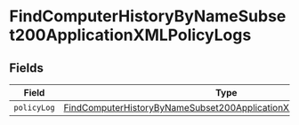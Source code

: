 # FindComputerHistoryByNameSubset200ApplicationXMLPolicyLogs


## Fields

| Field                                                                                                                                                                 | Type                                                                                                                                                                  | Required                                                                                                                                                              | Description                                                                                                                                                           |
| --------------------------------------------------------------------------------------------------------------------------------------------------------------------- | --------------------------------------------------------------------------------------------------------------------------------------------------------------------- | --------------------------------------------------------------------------------------------------------------------------------------------------------------------- | --------------------------------------------------------------------------------------------------------------------------------------------------------------------- |
| `policyLog`                                                                                                                                                           | [FindComputerHistoryByNameSubset200ApplicationXMLPolicyLogsPolicyLog](../../models/operations/findcomputerhistorybynamesubset200applicationxmlpolicylogspolicylog.md) | :heavy_minus_sign:                                                                                                                                                    | N/A                                                                                                                                                                   |
